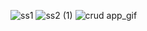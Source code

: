 ![ss1](https://github.com/user-attachments/assets/00200280-b578-4a7a-a9b4-e5be2606ee1e)
![ss2 (1)](https://github.com/user-attachments/assets/097319e3-1aab-4190-8e29-eb2510577817)
![crud app_gif](https://github.com/user-attachments/assets/6ba51718-95ef-4eb4-bd05-6ff090f31342)
